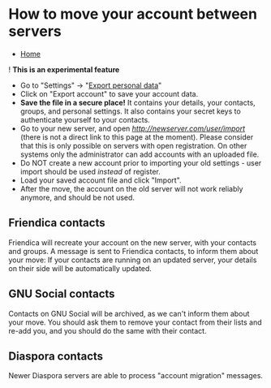 How to move your account between servers
============

* [Home](help)


! **This is an experimental feature**

* Go to "Settings" -> "[Export personal data](uexport)"
* Click on "Export account" to save your account data.
* **Save the file in a secure place!** It contains your details, your contacts, groups, and personal settings. It also contains your secret keys to authenticate yourself to your contacts.
* Go to your new server, and open *http://newserver.com/user/import* (there is not a direct link to this page at the moment). Please consider that this is only possible on servers with open registration. On other systems only the administrator can add accounts with an uploaded file.
* Do NOT create a new account prior to importing your old settings - user import should be used *instead* of register.
* Load your saved account file and click "Import".
* After the move, the account on the old server will not work reliably anymore, and should be not used.


Friendica contacts
---
Friendica will recreate your account on the new server, with your contacts and groups.
A message is sent to Friendica contacts, to inform them about your move:
If your contacts are running on an updated server, your details on their side will be automatically updated.

GNU Social contacts
---
Contacts on GNU Social will be archived, as we can't inform them about your move.
You should ask them to remove your contact from their lists and re-add you, and you should do the same with their contact.

Diaspora contacts
---
Newer Diaspora servers are able to process "account migration" messages.
